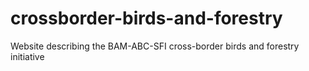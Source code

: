 # crossborder-birds-and-forestry    
Website describing the BAM-ABC-SFI cross-border birds and forestry initiative

